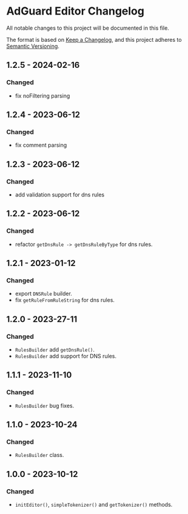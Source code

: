 # AdGuard Editor Changelog

All notable changes to this project will be documented in this file.

The format is based on [Keep a Changelog](https://keepachangelog.com/en/1.0.0/),
and this project adheres to [Semantic Versioning](https://semver.org/spec/v2.0.0.html).

## 1.2.5 - 2024-02-16

### Changed

- fix noFiltering parsing

## 1.2.4 - 2023-06-12

### Changed

- fix comment parsing

## 1.2.3 - 2023-06-12

### Changed

- add validation support for dns rules

## 1.2.2 - 2023-06-12

### Changed

- refactor `getDnsRule -> getDnsRuleByType` for dns rules.


## 1.2.1 - 2023-01-12

### Changed

- export `DNSRule` builder.
- fix `getRuleFromRuleString` for dns rules.

## 1.2.0 - 2023-27-11

### Changed

- `RulesBuilder` add `getDnsRule()`.
- `RulesBuilder` add support for DNS rules.


## 1.1.1 - 2023-11-10

### Changed

- `RulesBuilder` bug fixes.


## 1.1.0 - 2023-10-24

### Changed

- `RulesBuilder` class.


## 1.0.0 - 2023-10-12

### Changed

- `initEditor()`, `simpleTokenizer()` and `getTokenizer()` methods.